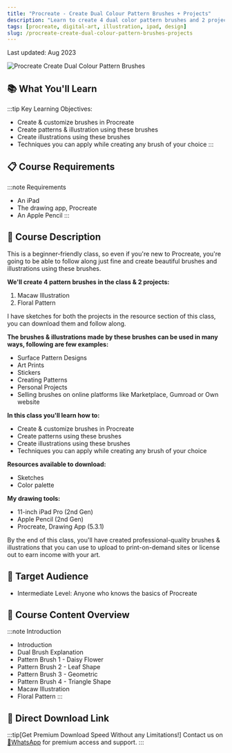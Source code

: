 ```yaml
---
title: "Procreate - Create Dual Colour Pattern Brushes + Projects"
description: "Learn to create 4 dual color pattern brushes and 2 projects in Procreate. Master brush creation techniques and illustration skills."
tags: [procreate, digital-art, illustration, ipad, design]
slug: /procreate-create-dual-colour-pattern-brushes-projects
---
```


Last updated: Aug 2023

![Procreate Create Dual Colour Pattern Brushes](https://img-c.udemycdn.com/course/240x135/5313720_7a79.jpg)

## 📚 What You'll Learn

:::tip Key Learning Objectives:
- Create & customize brushes in Procreate
- Create patterns & illustration using these brushes
- Create illustrations using these brushes
- Techniques you can apply while creating any brush of your choice
:::

## 📋 Course Requirements

:::note Requirements
- An iPad
- The drawing app, Procreate
- An Apple Pencil
:::

## 🎨 Course Description

This is a beginner-friendly class, so even if you're new to Procreate, you're going to be able to follow along just fine and create beautiful brushes and illustrations using these brushes.

**We'll create 4 pattern brushes in the class & 2 projects:**
1. Macaw Illustration
2. Floral Pattern

I have sketches for both the projects in the resource section of this class, you can download them and follow along.

**The brushes & illustrations made by these brushes can be used in many ways, following are few examples:**
- Surface Pattern Designs
- Art Prints
- Stickers
- Creating Patterns
- Personal Projects
- Selling brushes on online platforms like Marketplace, Gumroad or Own website

**In this class you'll learn how to:**
- Create & customize brushes in Procreate
- Create patterns using these brushes
- Create illustrations using these brushes
- Techniques you can apply while creating any brush of your choice

**Resources available to download:**
- Sketches
- Color palette

**My drawing tools:**
- 11-inch iPad Pro (2nd Gen)
- Apple Pencil (2nd Gen)
- Procreate, Drawing App (5.3.1)

By the end of this class, you'll have created professional-quality brushes & illustrations that you can use to upload to print-on-demand sites or license out to earn income with your art.

## 👥 Target Audience

- Intermediate Level: Anyone who knows the basics of Procreate

## 📖 Course Content Overview

:::note Introduction
- Introduction
- Dual Brush Explanation
- Pattern Brush 1 - Daisy Flower
- Pattern Brush 2 - Leaf Shape
- Pattern Brush 3 - Geometric
- Pattern Brush 4 - Triangle Shape
- Macaw Illustration
- Floral Pattern
:::

## 🚀 Direct Download Link

:::tip[Get Premium Download Speed Without any Limitations!]
Contact us on [💬WhatsApp](https://wa.me/+8613237610083) for premium access and support.
:::

